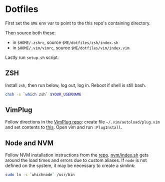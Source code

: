 # Dotfiles

First set the `$ME` env var to point to the this repo's containing directory.

Then source both these:

- in `$HOME/.zshrc`, source `$ME/dotfiles/zsh/index.sh`
- in `$HOME/.vim/vimrc`, source `$ME/dotfiles/vim/index.vim`

Lastly run `setup.sh` script.

## ZSH

Install `zsh`, then run below, log out, log in. Reboot if shell is still bash.

```sh
chsh -s `which zsh` $YOUR_USERNAME
```

## VimPlug

Follow directions in the [VimPlug repo](https://github.com/junegunn/vim-plug):
create file `~/.vim/autoload/plug.vim` and set contents to
[this](https://raw.githubusercontent.com/junegunn/vim-plug/master/plug.vim).
Open vim and run `:PlugInstall`.

## Node and NVM

Follow NVM installation instructions from the
[repo](https://github.com/nvm-sh/nvm). [nvm/index.sh](nvm/index.sh) gets around
the load times and errors due to custom aliases. If `node` is not defined on
the system, it may be necessary to create a simlink:

```sh
sudo ln -s `whichnode` /usr/bin
```
